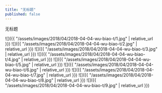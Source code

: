 ```yaml
---
title: "无标题"
published: false
---
```

无标题



![]({{ "/assets/images/2018/04/2018-04-04-wu-biao-t/1.jpg" | relative_url }})
![]({{ "/assets/images/2018/04/2018-04-04-wu-biao-t/2.jpg" | relative_url }})
![]({{ "/assets/images/2018/04/2018-04-04-wu-biao-t/3.jpg" | relative_url }})
![]({{ "/assets/images/2018/04/2018-04-04-wu-biao-t/4.jpg" | relative_url }})
![]({{ "/assets/images/2018/04/2018-04-04-wu-biao-t/5.jpg" | relative_url }})
![]({{ "/assets/images/2018/04/2018-04-04-wu-biao-t/6.jpg" | relative_url }})
![]({{ "/assets/images/2018/04/2018-04-04-wu-biao-t/7.jpg" | relative_url }})
![]({{ "/assets/images/2018/04/2018-04-04-wu-biao-t/8.jpg" | relative_url }})
![]({{ "/assets/images/2018/04/2018-04-04-wu-biao-t/9.jpg" | relative_url }})
